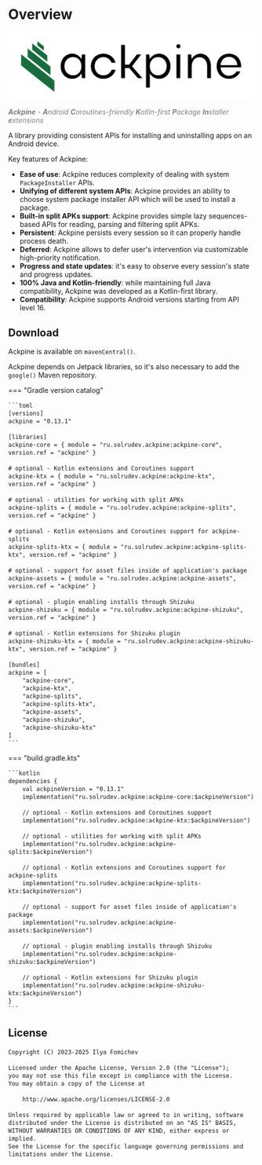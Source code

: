 Overview
========

![Ackpine](images/logo-text-colored.svg)

<span style="color:#808080">_**Ackpine** - **A**ndroid **C**oroutines-friendly **K**otlin-first **P**ackage **In**staller **e**xtensions_</span>

A library providing consistent APIs for installing and uninstalling apps on an Android device.

Key features of Ackpine:

- **Ease of use**: Ackpine reduces complexity of dealing with system `PackageInstaller` APIs.
- **Unifying of different system APIs**: Ackpine provides an ability to choose system package installer API which will be used to install a package.
- **Built-in split APKs support**: Ackpine provides simple lazy sequences-based APIs for reading, parsing and filtering split APKs.
- **Persistent**: Ackpine persists every session so it can properly handle process death.
- **Deferred**: Ackpine allows to defer user's intervention via customizable high-priority notification.
- **Progress and state updates**: it's easy to observe every session's state and progress updates.
- **100% Java and Kotlin-friendly**: while maintaining full Java compatibility, Ackpine was developed as a Kotlin-first library.
- **Compatibility**: Ackpine supports Android versions starting from API level 16.

Download
--------

Ackpine is available on `mavenCentral()`.

Ackpine depends on Jetpack libraries, so it's also necessary to add the `google()` Maven repository.

=== "Gradle version catalog"

    ```toml
    [versions]
    ackpine = "0.13.1"
    
    [libraries]
    ackpine-core = { module = "ru.solrudev.ackpine:ackpine-core", version.ref = "ackpine" }
    
    # optional - Kotlin extensions and Coroutines support
    ackpine-ktx = { module = "ru.solrudev.ackpine:ackpine-ktx", version.ref = "ackpine" }
    
    # optional - utilities for working with split APKs
    ackpine-splits = { module = "ru.solrudev.ackpine:ackpine-splits", version.ref = "ackpine" }
    
    # optional - Kotlin extensions and Coroutines support for ackpine-splits
    ackpine-splits-ktx = { module = "ru.solrudev.ackpine:ackpine-splits-ktx", version.ref = "ackpine" }
    
    # optional - support for asset files inside of application's package
    ackpine-assets = { module = "ru.solrudev.ackpine:ackpine-assets", version.ref = "ackpine" }
    
    # optional - plugin enabling installs through Shizuku
    ackpine-shizuku = { module = "ru.solrudev.ackpine:ackpine-shizuku", version.ref = "ackpine" }
    
    # optional - Kotlin extensions for Shizuku plugin
    ackpine-shizuku-ktx = { module = "ru.solrudev.ackpine:ackpine-shizuku-ktx", version.ref = "ackpine" }
    
    [bundles]
    ackpine = [
        "ackpine-core",
        "ackpine-ktx",
        "ackpine-splits",
        "ackpine-splits-ktx",
        "ackpine-assets",
        "ackpine-shizuku",
        "ackpine-shizuku-ktx"
    ]
    ```

=== "build.gradle.kts"

    ```kotlin
    dependencies {
        val ackpineVersion = "0.13.1"
        implementation("ru.solrudev.ackpine:ackpine-core:$ackpineVersion")
    
        // optional - Kotlin extensions and Coroutines support
        implementation("ru.solrudev.ackpine:ackpine-ktx:$ackpineVersion")
    
        // optional - utilities for working with split APKs
        implementation("ru.solrudev.ackpine:ackpine-splits:$ackpineVersion")
    
        // optional - Kotlin extensions and Coroutines support for ackpine-splits
        implementation("ru.solrudev.ackpine:ackpine-splits-ktx:$ackpineVersion")
    
        // optional - support for asset files inside of application's package
        implementation("ru.solrudev.ackpine:ackpine-assets:$ackpineVersion")
    
        // optional - plugin enabling installs through Shizuku
        implementation("ru.solrudev.ackpine:ackpine-shizuku:$ackpineVersion")
    
        // optional - Kotlin extensions for Shizuku plugin
        implementation("ru.solrudev.ackpine:ackpine-shizuku-ktx:$ackpineVersion")
    }
    ```

License
-------

    Copyright (C) 2023-2025 Ilya Fomichev
    
    Licensed under the Apache License, Version 2.0 (the "License");
    you may not use this file except in compliance with the License.
    You may obtain a copy of the License at
    
        http://www.apache.org/licenses/LICENSE-2.0
    
    Unless required by applicable law or agreed to in writing, software
    distributed under the License is distributed on an "AS IS" BASIS,
    WITHOUT WARRANTIES OR CONDITIONS OF ANY KIND, either express or implied.
    See the License for the specific language governing permissions and
    limitations under the License.
